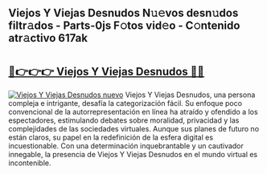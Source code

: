 ## Viejos Y Viejas Desnudos N𝚞𝚎vos desn𝚞dos filtr𝚊dos - Parts-0js F𝚘tos vid𝚎o - C𝚘ntenido atr𝚊ctivo 617ak

# <h2><a href="http://mbadplm.tromn.icu/?c=Viejos+Y+Viejas+Desnudos">🔗👉👉👉 Viejos Y Viejas Desnudos 🔗🔗</a></h2>

[![Viejos Y Viejas Desnudos nuevo](https://i.imgur.com/pEAQMta.gif)](http://mbadplm.tromn.icu/?c=Viejos+Y+Viejas+Desnudos)
Viejos Y Viejas Desnudos, una persona compleja e intrigante, desafía la categorización fácil. Su enfoque poco convencional de la autorrepresentación en línea ha atraído y ofendido a los espectadores, estimulando debates sobre moralidad, privacidad y las complejidades de las sociedades virtuales. Aunque sus planes de futuro no están claros, su papel en la redefinición de la esfera digital es incuestionable. Con una determinación inquebrantable y un cautivador innegable, la presencia de Viejos Y Viejas Desnudos en el mundo virtual es incontenible.
